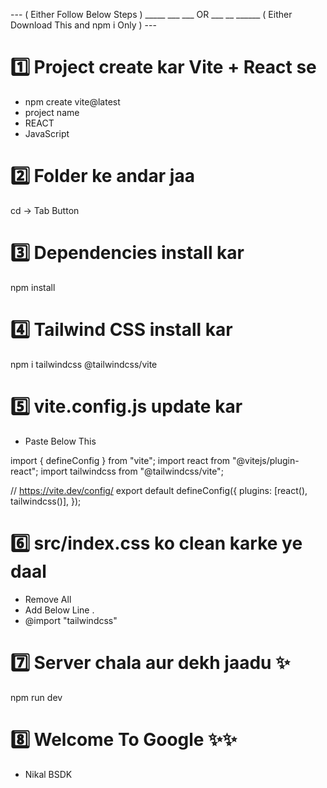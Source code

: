 ---    ( Either Follow Below Steps )    _____ ___ ___ OR ___ __ ______  ( Either Download This and npm i Only ) ---


# 1️⃣ Project create kar Vite + React se

- npm create vite@latest 
- project name
- REACT
- JavaScript






# 2️⃣ Folder ke andar jaa
cd  ->  Tab Button 





# 3️⃣ Dependencies install kar
npm install




# 4️⃣ Tailwind CSS install kar
npm i tailwindcss  @tailwindcss/vite


  

# 5️⃣ vite.config.js update kar

- Paste Below This

import { defineConfig } from "vite";
import react from "@vitejs/plugin-react";
import tailwindcss from "@tailwindcss/vite";

// https://vite.dev/config/
export default defineConfig({
  plugins: [react(), tailwindcss()],
});






# 6️⃣ src/index.css ko clean karke ye daal

- Remove All
- Add Below Line .
- @import "tailwindcss"




# 7️⃣ Server chala aur dekh jaadu ✨
npm run dev



# 8️⃣ Welcome To Google ✨✨
- Nikal BSDK 
